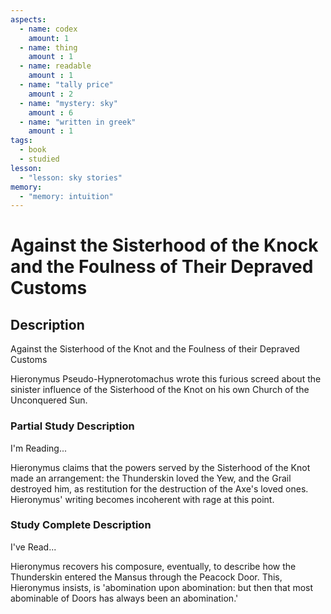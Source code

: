 ```yaml
---
aspects: 
  - name: codex
    amount: 1
  - name: thing
    amount : 1
  - name: readable
    amount : 1
  - name: "tally price"
    amount : 2
  - name: "mystery: sky"
    amount : 6
  - name: "written in greek"
    amount : 1
tags:
  - book
  - studied
lesson:
  - "lesson: sky stories"
memory:
  - "memory: intuition"
---
```


# Against the Sisterhood of the Knock and the Foulness of Their Depraved Customs

## Description
Against the Sisterhood of the Knot and the Foulness of their Depraved Customs

Hieronymus Pseudo-Hypnerotomachus wrote this furious screed about the sinister influence of the Sisterhood of the Knot on his own Church of the Unconquered Sun.
### Partial Study Description
I'm Reading...

Hieronymus claims that the powers served by the Sisterhood of the Knot made an arrangement: the Thunderskin loved the Yew, and the Grail destroyed him, as restitution for the destruction of the Axe's loved ones. Hieronymus' writing becomes incoherent with rage at this point.
### Study Complete Description
I've Read...

Hieronymus recovers his composure, eventually, to describe how the Thunderskin entered the Mansus through the Peacock Door. This, Hieronymus insists, is 'abomination upon abomination: but then that most abominable of Doors has always been an abomination.'